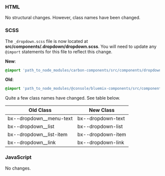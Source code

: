 ### HTML

No structural changes. However, class names have been changed.

### SCSS

The `_dropdown.scss` file is now located at __src/components/.dropdown/dropdown.scss__. You will need to update any `@import` statements for this file to reflect this change.

**New**: 
```scss
@import 'path_to_node_modules/carbon-components/src/components/dropdown/dropdown';
```

**Old**: 
```scss
@import 'path_to_node_modules/@console/bluemix-components/src/components/dropdown/dropdown';
```

Quite a few class names have changed. See table below.

| Old Class               | New Class         |
|-------------------------|-------------------|
| bx--dropdown__menu-text | bx--dropdown-text |
| bx--dropdown__list      | bx--dropdown-list |
| bx--dropdown__list-item | bx--dropdown-item |
| bx--dropdown__link      | bx--dropdown-link |

### JavaScript

No changes.
